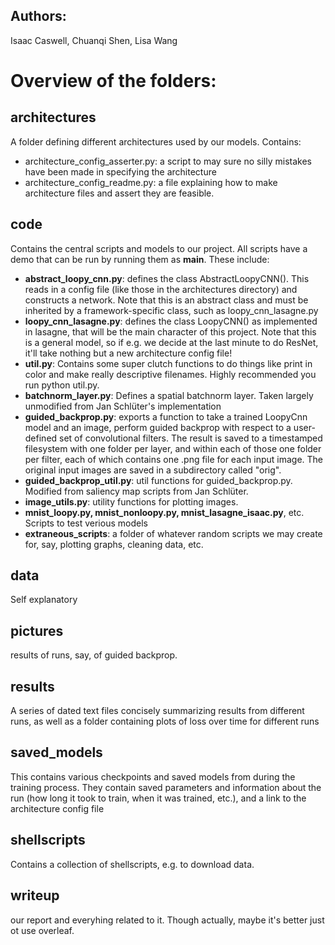 Authors:
--------
Isaac Caswell, Chuanqi Shen, Lisa Wang

Overview of the folders:
========================


architectures
-------------
A folder defining different architectures used by our models.  Contains:
 + architecture_config_asserter.py: a script to may sure no silly mistakes have been made in specifying the architecture
 + architecture_config_readme.py: a file explaining how to make architecture files and assert they are feasible.

code
------
Contains the central scripts and models to our project.  All scripts have a demo that can be run by running them as __main__.  These include:
 + **abstract_loopy_cnn.py**: defines the class AbstractLoopyCNN().  This reads in a config file (like those in the architectures directory) and constructs a network.  Note that this is an abstract class and must be inherited by a framework-specific class, such as loopy_cnn_lasagne.py
 + **loopy_cnn_lasagne.py**: defines the class LoopyCNN() as implemented in lasagne, that will be the main character of this project. Note that this is a general model, so if e.g. we decide at the last minute to do ResNet, it'll take nothing but a new architecture config file! 
 + **util.py**:  Contains some super clutch functions to do things like print in color and make really descriptive filenames. Highly recommended you run python util.py.
 + **batchnorm_layer.py**:  Defines a spatial batchnorm layer.   Taken largely unmodified from Jan Schlüter's implementation
 + **guided_backprop.py**:  exports a function to take a trained LoopyCnn model and an image, perform guided backprop with respect to a user-defined set of convolutional filters. The result is saved to a timestamped filesystem with one folder per layer, and within each of those one folder per filter, each of which contains one .png file for each input  image.  The original input images are saved in a subdirectory called "orig".
 + **guided_backprop_util.py**:  util functions for guided_backprop.py.  Modified from saliency map scripts from Jan Schlüter.
 + **image_utils.py**: utility functions for plotting images.
 + **mnist_loopy.py, mnist_nonloopy.py, mnist_lasagne_isaac.py**, etc. Scripts to test verious models
 + **extraneous_scripts**: a folder of whatever random scripts we may create for, say, plotting graphs, cleaning data, etc.

data
-----
Self explanatory

pictures
-----
results of runs, say, of guided backprop.

results
----
A series of dated text files concisely summarizing results from different runs, as well as a folder containing plots of loss over time for different runs

saved_models
------------
This contains various checkpoints and saved models from during the training process.  They contain saved parameters and information about the run (how long it took to train, when it was trained, etc.), and a link to the architecture config file

shellscripts
------------
Contains a collection of shellscripts, e.g. to download data.

writeup
---------
our report and everyhing related to it.   Though actually, maybe it's better just ot use overleaf.
